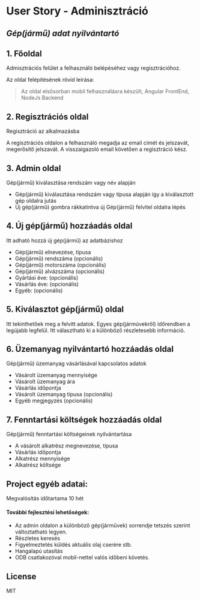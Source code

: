 # User Story - Adminisztráció
## _Gép(jármű) adat nyilvántartó_


## 1. Főoldal

Admisztrációs felület a felhasználó belépéséhez vagy regisztrációhoz.

Az oldal felépítésének rövid leírása:
> Az oldal elsősorban mobil felhasználásra készült,
> Angular FrontEnd,
> NodeJs Backend



## 2. Regisztrációs oldal

Regisztráció az alkalmazásba

A regisztrációs oldalon a felhasználó megadja az email címét és jelszavát, megerősítő jelszavát.
A visszaigazoló email követően a regisztráció kész.

## 3. Admin oldal

Gép(jármű) kiválasztása rendszám vagy név alapján

- Gép(jármű) kiválasztása rendszám vagy típusa alapján így a kiválasztott gép oldalra jutás
- Új gép(jármű) gombra rákkatintva új Gép(jármű) felvitel oldalra lépés

## 4. Új gép(jármű) hozzáadás oldal

Itt adható hozzá új gép(jármű) az adatbázishoz

- Gép(jármű) elnevezése, típusa
- Gép(jármű) rendszáma (opcionális)
- Gép(jármű) motorszáma (opcionális)
- Gép(jármű) alvázszáma (opcionális)
- Gyártási éve: (opcionális)
- Vásárlás éve:  (opcionális)
- Egyéb:  (opcionális)

## 5. Kiválasztot gép(jármű) oldal

Itt tekinthetőek meg a felvitt adatok. Egyes gép(jármúvekről) időrendben a legújabb legfelül. Itt választható ki a különböző részletesebb információ.

## 6. Üzemanyag nyilvántartó hozzáadás oldal

Gép(jármű) üzemanyag vásárlásával kapcsolatos adatok

- Vásárolt üzemanyag mennyisége
- Vásárolt üzemanyag ára
- Vásárlás időpontja
- Vásárolt üzemanyag típusa (opcionális)
- Egyéb megjegyzés (opcionális)

## 7. Fenntartási költségek hozzáadás oldal

Gép(jármű) fenntartási költségeinek nyilvántartása
- A vásárolt alkatrész megnevezése, típusa
- Vásárlás időpontja
- Alkatrész mennyisége
- Alkatrész költsége

## Project egyéb adatai:
Megvalósítás időtartama 10 hét

#### További fejlesztési lehetőségek:
- Az admin oldalon a különböző gép(járművek) sorrendje tetszés szerint változtatható legyen.
- Részletes keresés 
- Figyelmeztetés küldés aktuális olaj cserére stb.
- Hangalapú utasítás
- ODB csatlakozóval mobil-nettel valós időbeni követés.

## License

MIT